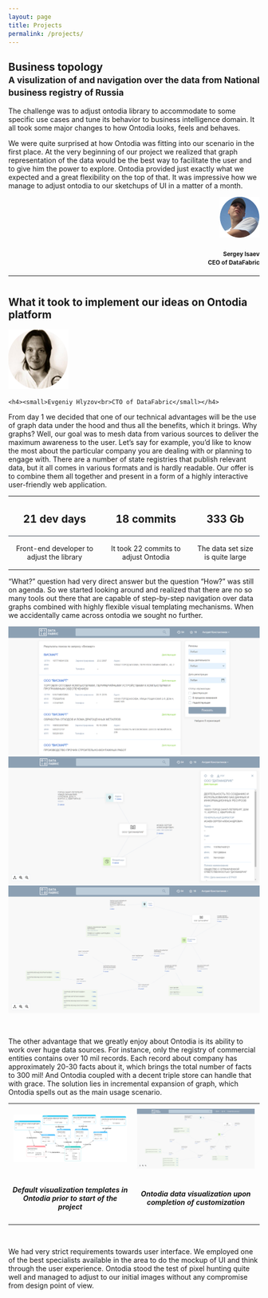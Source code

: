 ```yaml
---
layout: page
title: Projects
permalink: /projects/
---
```


<h2>Business topology<br><small>A visulization of and navigation over the data from National business registry of Russia</small></h2>

<div class="alert alert-info" role="alert">
    <p>The challenge was to adjust ontodia library to accommodate to some specific use cases and tune its behavior to business intelligence domain. It all took some major changes to how Ontodia looks, feels and behaves.
    </p>
    <p>We were quite surprised at how Ontodia was fitting into our scenario in the first place. At the very beginning of our project we realized that graph representation of the data would be the best way to facilitate the user and to give him the power to explore. Ontodia provided just exactly what we expected and a great flexibility on the top of that. It was impressive how we manage to adjust ontodia to our sketchups of UI in a matter of a month.</p>
</div>
<div style="text-align: right">
  <img src="/assets/img/Isaev.png" width="80px">
    
  <h4><small>Sergey Isaev<br>CEO of DataFabric</small></h4>
</div>
<hr class="featurette-divider">
<div class="text-center" style="margin-top:40px"><h2 id="what-it-took-to-implement-our-ideas-on-ontodia-platform">What it took to implement our ideas on Ontodia platform</h2>
    <img src="/assets/img/Hlyzov.png" width="120px">
    
    <h4><small>Evgeniy Hlyzov<br>CTO of DataFabric</small></h4>
</div>

<p>From day 1 we decided that one of our technical advantages will be the use of graph data under the hood and thus all 
the benefits, which it brings. Why graphs? Well, our goal was to mesh data from various sources to deliver the 
maximum awareness to the user. Let’s say for example, you’d like to know the most about the particular company you are 
dealing with or planning to engage with. There are a number of state registries that publish relevant data, 
but it all comes in various formats and is hardly readable. Our offer is to combine them all together and present 
in a form of a highly interactive user-friendly web application.</p>

<div class="table-responsive text-center">
  <table class="table">
    <thead>
      <tr>
        <th style="text-align: center"><h2>21 dev days</h2></th>
        <th style="text-align: center"><h2>18 commits</h2></th>
        <th style="text-align: center"><h2>333 Gb</h2></th>
      </tr>
    </thead>
    <tbody>
      <tr>
        <td style="border-top: 1px solid #384452; text-align: center; margin: 10px"><p>Front-end developer to adjust the library</p></td>
        <td style="border-top: 1px solid #384452; text-align: center;margin: 10px" ><p>It took 22 commits to adjust Ontodia</p></td>
        <td style="border-top: 1px solid #384452; text-align: center; margin: 10px"><p>The data set size is quite large</p></td>
      </tr>
    </tbody>
  </table>
</div>

<p>“What?” question had very direct answer but the question “How?” was still on agenda. So we started looking around 
and realized that there are no so many tools out there that are capable of step-by-step navigation over data graphs 
combined with highly flexible visual templating mechanisms. When we accidentally came across ontodia we sought no 
further.</p>

<div class="container-fluid" id="slick-obj">
    <div class="slick-slide text-center" style="text-align:center">
        <img class="text-center block-center" src="/assets/img/blog/Searchresults.png">
    </div>
    <div class="text-center block-center">
        <img src="/assets/img/blog/ontodiafirststep.png">
    </div>
    <div class="text-center block-center">
        <img src="/assets/img/blog/ontodiasecondstep.png">
    </div>
</div>


<p><br /></p>

<p>The other advantage that we greatly enjoy about Ontodia is its ability to work over huge data sources. For instance, 
only the registry of commercial entities contains over 10 mil records. Each record about company has approximately 
20-30 facts about it, which brings the total number of facts to 300 mil! And Ontodia coupled with a decent triple 
store can handle that with grace. The solution lies in incremental expansion of graph, which Ontodia spells out as 
the main usage scenario.</p>

<table>
  <tbody style="padding:10px">
    <tr>
      <td style="padding:10px"><img src="/assets/img/blog/Pastedimageat2017_02_0112_31PM.png" alt="" /></td>
      <td style="padding:10px"><img src="/assets/img/blog/ontodiasecondstep.png" alt="" /></td>
    </tr>
    <tr>
      <td><h5 style="text-align: center">Default visualization templates in Ontodia prior to start of the project</h5></td>
      <td><h5 style="text-align: center"> Ontodia data visualization upon completion of customization</h5></td>
    </tr>
  </tbody>
</table>

<p><br /></p>

<p>We had very strict requirements towards user interface. We employed one of the best specialists available in the area to do the 
mockup of UI and think through the user experience. Ontodia stood the test of pixel hunting quite well and managed to 
adjust to our initial images without any compromise from design point of view.</p>
